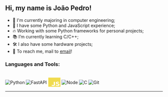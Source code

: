 ## Hi, my name is João Pedro!

* 📖 I'm currently majoring in computer engineering;
* 🎯 I have some Python and JavaScript experience;
* 🔥 Working with some Python frameworks for personal projects;
* 📚 I’m currently learning C/C++;
* 🛠️ I also have some hardware projects; 
* 📲 To reach me, mail to [email](mailto:mellojp.dev@gmail.com)!

<h3><strong>Languages and Tools:</strong></h3>

<div style="display: inline_block" id="languages"><br>
  
  <img align="center" alt="Python" height="30" width="40" src="https://cdn.jsdelivr.net/gh/devicons/devicon@latest/icons/python/python-original.svg"/>
  <img align="center" alt="FastAPI" height="30" width="40" src="https://cdn.jsdelivr.net/gh/devicons/devicon@latest/icons/fastapi/fastapi-original-wordmark.svg"/>
  <img align="center" alt="Js" height="30" width="40" src="https://raw.githubusercontent.com/devicons/devicon/master/icons/javascript/javascript-plain.svg"/>
  <img align="center" alt="Node" height="30" width="40" src="https://cdn.jsdelivr.net/gh/devicons/devicon@latest/icons/nodejs/nodejs-original-wordmark.svg" />
  <img align="center" alt="C" height="30" width="40" src="https://upload.wikimedia.org/wikipedia/commons/1/18/C_Programming_Language.svg" />
  <img align="center" alt="Git" height="30" width="40" src="https://cdn.jsdelivr.net/gh/devicons/devicon/icons/git/git-original.svg"/>
</div>
<hr>  
